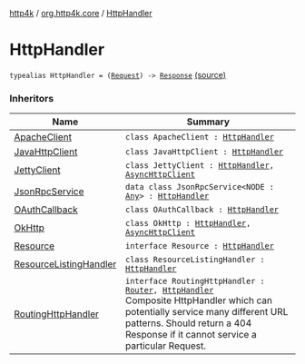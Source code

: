 [http4k](../index.md) / [org.http4k.core](index.md) / [HttpHandler](./-http-handler.md)

# HttpHandler

`typealias HttpHandler = (`[`Request`](-request/index.md)`) -> `[`Response`](-response/index.md) [(source)](https://github.com/http4k/http4k/blob/master/http4k-core/src/main/kotlin/org/http4k/core/Http4k.kt#L5)

### Inheritors

| Name | Summary |
|---|---|
| [ApacheClient](../org.http4k.client/-apache-client/index.md) | `class ApacheClient : `[`HttpHandler`](./-http-handler.md) |
| [JavaHttpClient](../org.http4k.client/-java-http-client/index.md) | `class JavaHttpClient : `[`HttpHandler`](./-http-handler.md) |
| [JettyClient](../org.http4k.client/-jetty-client/index.md) | `class JettyClient : `[`HttpHandler`](./-http-handler.md)`, `[`AsyncHttpClient`](../org.http4k.client/-async-http-client/index.md) |
| [JsonRpcService](../org.http4k.jsonrpc/-json-rpc-service/index.md) | `data class JsonRpcService<NODE : `[`Any`](https://kotlinlang.org/api/latest/jvm/stdlib/kotlin/-any/index.html)`> : `[`HttpHandler`](./-http-handler.md) |
| [OAuthCallback](../org.http4k.security/-o-auth-callback/index.md) | `class OAuthCallback : `[`HttpHandler`](./-http-handler.md) |
| [OkHttp](../org.http4k.client/-ok-http/index.md) | `class OkHttp : `[`HttpHandler`](./-http-handler.md)`, `[`AsyncHttpClient`](../org.http4k.client/-async-http-client/index.md) |
| [Resource](../org.http4k.routing.experimental/-resource/index.md) | `interface Resource : `[`HttpHandler`](./-http-handler.md) |
| [ResourceListingHandler](../org.http4k.routing.experimental/-resource-listing-handler/index.md) | `class ResourceListingHandler : `[`HttpHandler`](./-http-handler.md) |
| [RoutingHttpHandler](../org.http4k.routing/-routing-http-handler/index.md) | `interface RoutingHttpHandler : `[`Router`](../org.http4k.routing/-router/index.md)`, `[`HttpHandler`](./-http-handler.md)<br>Composite HttpHandler which can potentially service many different URL patterns. Should return a 404 Response if it cannot service a particular Request. |
